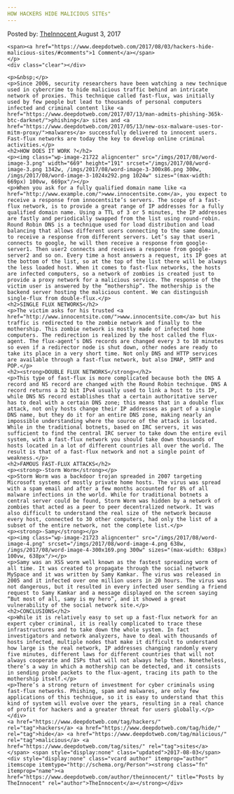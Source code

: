 ```yaml
---
HOW HACKERS HIDE MALICIOUS SITEs"
---
```

<article class="post-listing post-21713 post type-post status-publish format-standard has-post-thumbnail hentry 
tag-hackers tag-hide tag-malicious tag-sites">
    <div class="post-inner">
        <span>Posted by: <a href="https://www.deepdotweb.com/author/theinnocent/" title="">TheInnocent </a></span>
    <span>August 3, 2017</span>
    
    <span><a href="https://www.deepdotweb.com/2017/08/03/hackers-hide-malicious-sites/#comments">1 Comment</a></span>
    </p>
    <div class="clear"></div>
    
    <p>&nbsp;</p>
    <p>Since 2006, security researchers have been watching a new technique used in cybercrime to hide malicious traffic behind an intricate network of proxies. This technique called fast-flux, was initially used by few people but lead to thousands of personal computers infected and criminal content like <a href="https://www.deepdotweb.com/2017/07/13/man-admits-phishing-365k-btc-darknet/">phishing</a> sites and <a href="https://www.deepdotweb.com/2017/05/13/new-osx-malware-uses-tor-mitm-proxy/">malwares</a> successfully delivered to innocent users. Fast-flux networks are today the key to develop online criminal activities.</p>
    <h2>HOW DOES IT WORK ?</h2>
    <p><img class="wp-image-21722 aligncenter" src="/imgs/2017/08/word-image-3.png" width="669" height="191" srcset="/imgs/2017/08/word-image-3.png 1342w, /imgs/2017/08/word-image-3-300x86.png 300w, /imgs/2017/08/word-image-3-1024x292.png 1024w" sizes="(max-width: 669px) 100vw, 669px"/></p>
    <p>When you ask for a fully qualified domain name like <a href="http://www.example.com/">www.innocentsite.com</a>, you expect to receive a response from innocentsite’s servers. The scope of a fast-flux network, is to provide a great range of IP addresses for a fully qualified domain name. Using a TTL of 3 or 5 minutes, the IP addresses are fastly and periodically swapped from the list using round-robin. Round Robin DNS is a technique used for load distribution and load balancing that allows different users connecting to the same domain, to receive a response from different servers. Let’s say that user1 connects to google, he will then receive a response from google-server1. Then user2 connects and receives a response from google-server2 and so on. Every time a host answers a request, its IP goes at the bottom of the list, so at the top of the list there will be always the less loaded host. When it comes to fast-flux networks, the hosts are infected computers, so a network of zombies is created just to provide a proxy network for a malicious service. The response of the victim user is answered by the “mothership”. The mothership is the backend server hosting the malicious content. We can distinguish single-flux from double-flux.</p>
    <h2>SINGLE FLUX NETWORKS</h2>
    <p>The victim asks for his trusted <a href="http://www.innocentsite.com/">www.innocentsite.com</a> but his traffic is redirected to the zombie network and finally to the mothership. This zombie network is mostly made of infected home computers. The redirection is realized by the host called the flux-agent. The flux-agent’s DNS records are changed every 3 to 10 minutes so even if a redirector node is shut down, other nodes are ready to take its place in a very short time. Not only DNS and HTTP services are available through a fast-flux network, but also IMAP, SMTP and POP.</p>
    <h2><strong>DOUBLE FLUX NETWORKS</strong></h2>
    <p>This type of fast-flux is more complicated because both the DNS A record and NS record are changed with the Round Robin technique. DNS A record returns a 32 bit IPv4 usually used to link a host to its IP, while DNS NS record establishes that a certain authoritative server has to deal with a certain DNS zone; this means that in a double flux attack, not only hosts change their IP addresses as part of a single DNS name, but they do it for an entire DNS zone, making nearly an impossible understanding where the source of the attack is located. While in the traditional botnets, based on IRC servers, it was sufficient to find the central IRC server to take down the entire evil system, with a fast-flux network you should take down thousands of hosts located in a lot of different countries all over the world. The result is that of a fast-flux network and not a single point of weakness.</p>
    <h2>FAMOUS FAST-FLUX ATTACKS</h2>
    <p><strong>-Storm Worm</strong></p>
    <p>Storm Worm was a backdoor trojan spreaded in 2007 targeting Microsoft systems of mostly private home hosts. The virus was spread with a spam email and after a few months accounted for 8% of all malware infections in the world. While for traditional botnets a central server could be found, Storm Worm was hidden by a network of zombies that acted as a peer to peer decentralized network. It was also difficult to understand the real size of the network because every host, connected to 30 other computers, had only the list of a subset of the entire network, not the complete list.</p>
    <p><strong>-Samy</strong></p>
    <p><img class="wp-image-21723 aligncenter" src="/imgs/2017/08/word-image-4.png" srcset="/imgs/2017/08/word-image-4.png 638w, /imgs/2017/08/word-image-4-300x169.png 300w" sizes="(max-width: 638px) 100vw, 638px"/></p>
    <p>Samy was an XSS worm well known as the fastest spreading worm of all time. It was created to propagate through the social network MySpace and it was written by Samy Kamkar. The virus was released in 2005 and it infected over one million users in 20 hours. The virus was not dangerous, but it resulted in every infected user sending a friend request to Samy Kamkar and a message displayed on the screen saying “But most of all, samy is my hero”, and it showed a great vulnerability of the social network site.</p>
    <h2>CONCLUSIONS</h2>
    <p>While it is relatively easy to set up a fast-flux network for an expert cyber criminal, it is really complicated to trace these infrastructures and to take down the whole system. In fact investigators and network analyzers, have to deal with thousands of hosts infected, multiple nodes that make it difficult to understand how large is the real network, IP addresses changing randomly every five minutes, different laws for different countries that will not always cooperate and ISPs that will not always help them. Nonetheless, there’s a way in which a mothership can be detected, and it consists in sending probe packets to the flux-agent, tracing its path to the mothership itself.</p>
    <p>There’s a strong return of investment for cyber criminals using fast-flux networks. Phishing, spam and malwares, are only few applications of this technique, so it is easy to understand that this kind of system will evolve over the years, resulting in a real chance of profit for hackers and a greater threat for users globally.</p>
    </div>
    <a href="https://www.deepdotweb.com/tag/hackers/" rel="tag">hackers</a> <a href="https://www.deepdotweb.com/tag/hide/" rel="tag">hide</a> <a href="https://www.deepdotweb.com/tag/malicious/" rel="tag">malicious</a> <a href="https://www.deepdotweb.com/tag/sites/" rel="tag">sites</a></span> <span style="display:none" class="updated">2017-08-03</span>
    <div style="display:none" class="vcard author" itemprop="author" itemscope itemtype="http://schema.org/Person"><strong class="fn" itemprop="name"><a href="https://www.deepdotweb.com/author/theinnocent/" title="Posts by TheInnocent" rel="author">TheInnocent</a></strong></div>
    
